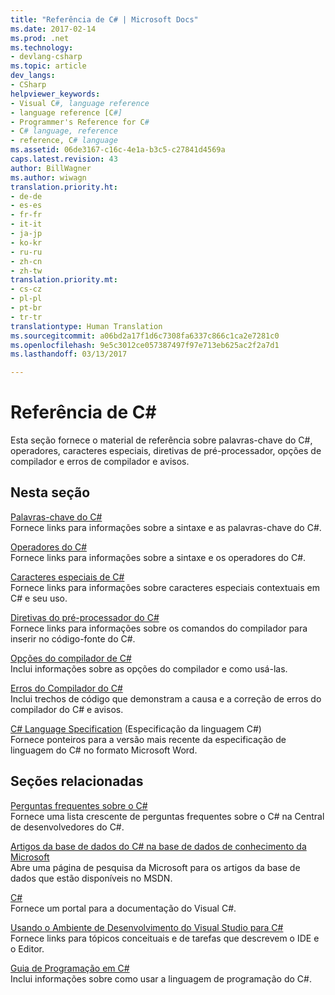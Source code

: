 ```yaml
---
title: "Referência de C# | Microsoft Docs"
ms.date: 2017-02-14
ms.prod: .net
ms.technology:
- devlang-csharp
ms.topic: article
dev_langs:
- CSharp
helpviewer_keywords:
- Visual C#, language reference
- language reference [C#]
- Programmer's Reference for C#
- C# language, reference
- reference, C# language
ms.assetid: 06de3167-c16c-4e1a-b3c5-c27841d4569a
caps.latest.revision: 43
author: BillWagner
ms.author: wiwagn
translation.priority.ht:
- de-de
- es-es
- fr-fr
- it-it
- ja-jp
- ko-kr
- ru-ru
- zh-cn
- zh-tw
translation.priority.mt:
- cs-cz
- pl-pl
- pt-br
- tr-tr
translationtype: Human Translation
ms.sourcegitcommit: a06bd2a17f1d6c7308fa6337c866c1ca2e7281c0
ms.openlocfilehash: 9e5c3012ce057387497f97e713eb625ac2f2a7d1
ms.lasthandoff: 03/13/2017

---
```

# <a name="c-reference"></a>Referência de C#
Esta seção fornece o material de referência sobre palavras-chave do C#, operadores, caracteres especiais, diretivas de pré-processador, opções de compilador e erros de compilador e avisos.  
  
## <a name="in-this-section"></a>Nesta seção  
 [Palavras-chave do C#](../../csharp/language-reference/keywords/index.md)  
 Fornece links para informações sobre a sintaxe e as palavras-chave do C#.  
  
 [Operadores do C#](../../csharp/language-reference/operators/index.md)  
 Fornece links para informações sobre a sintaxe e os operadores do C#.  

 [Caracteres especiais de C#](../../csharp/language-reference/tokens/index.md)  
 Fornece links para informações sobre caracteres especiais contextuais em C# e seu uso.  

 [Diretivas do pré-processador do C#](../../csharp/language-reference/preprocessor-directives/index.md)  
 Fornece links para informações sobre os comandos do compilador para inserir no código-fonte do C#.  
  
 [Opções do compilador de C#](../../csharp/language-reference/compiler-options/index.md)  
 Inclui informações sobre as opções do compilador e como usá-las.  
  
 [Erros do Compilador do C#](../../csharp/language-reference/compiler-messages/index.md)  
 Inclui trechos de código que demonstram a causa e a correção de erros do compilador do C# e avisos.  
  
 [C# Language Specification](../../csharp/language-reference/language-specification.md) (Especificação da linguagem C#)  
 Fornece ponteiros para a versão mais recente da especificação de linguagem do C# no formato Microsoft Word.  
  
## <a name="related-sections"></a>Seções relacionadas  
 [Perguntas frequentes sobre o C#](http://go.microsoft.com/fwlink/?LinkId=70367)  
 Fornece uma lista crescente de perguntas frequentes sobre o C# na Central de desenvolvedores do C#.  
  
 [Artigos da base de dados do C# na base de dados de conhecimento da Microsoft](http://go.microsoft.com/fwlink/?LinkId=70368)  
 Abre uma página de pesquisa da Microsoft para os artigos da base de dados que estão disponíveis no MSDN.  
  
 [C#](../../csharp/csharp.md)  
 Fornece um portal para a documentação do Visual C#.  
  
 [Usando o Ambiente de Desenvolvimento do Visual Studio para C#](https://docs.microsoft.com/visualstudio/csharp-ide/using-the-visual-studio-development-environment-for-csharp)  
 Fornece links para tópicos conceituais e de tarefas que descrevem o IDE e o Editor.  
  
 [Guia de Programação em C#](../../csharp/programming-guide/index.md)  
 Inclui informações sobre como usar a linguagem de programação do C#.
